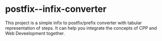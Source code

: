 # postfix--infix-converter
This project is a simple infix to postfix/prefix converter with tabular representation of steps. It can help you integrate the concepts of CPP and Web Deveelopment together.

